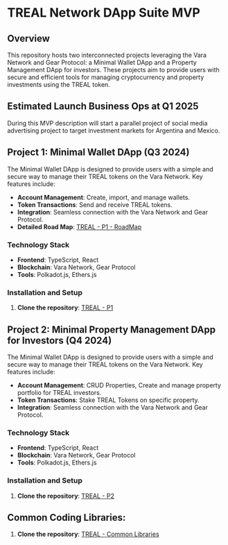 # TREAL Network DApp Suite MVP

## Overview 
This repository hosts two interconnected projects leveraging the Vara Network and Gear Protocol: a Minimal Wallet DApp and a Property Management DApp for investors. These projects aim to provide users with secure and efficient tools for managing cryptocurrency and property investments using the TREAL token.

## Estimated Launch Business Ops  at Q1 2025
During this MVP description will start a parallel project of social media advertising project to target investment markets for Argentina and Mexico.

## Project 1: Minimal Wallet DApp (Q3 2024)
The Minimal Wallet DApp is designed to provide users with a simple and secure way to manage their TREAL tokens on the Vara Network. Key features include:
- **Account Management**: Create, import, and manage wallets.
- **Token Transactions**: Send and receive TREAL tokens.
- **Integration**: Seamless connection with the Vara Network and Gear Protocol.
- **Detailed Road Map**: [TREAL - P1 - RoadMap](https://github.com/StayGoldCrypto/TREAL/P1/README.md)

### Technology Stack
- **Frontend**: TypeScript, React
- **Blockchain**: Vara Network, Gear Protocol
- **Tools**: Polkadot.js, Ethers.js

### Installation and Setup
1. **Clone the repository**:
   [TREAL - P1](https://github.com/StayGoldCrypto/TREAL/P1/mini-wallet-dapp.git)

## Project 2: Minimal Property Management DApp for Investors (Q4 2024)
The Minimal Wallet DApp is designed to provide users with a simple and secure way to manage their TREAL tokens on the Vara Network. Key features include:
- **Account Management**: CRUD Properties, Create and manage property portfolio for TREAL investors.
- **Token Transactions**: Stake TREAL Tokens on specific property.
- **Integration**: Seamless connection with the Vara Network and Gear Protocol.

### Technology Stack
- **Frontend**: TypeScript, React
- **Blockchain**: Vara Network, Gear Protocol
- **Tools**: Polkadot.js, Ethers.js

### Installation and Setup
1. **Clone the repository**:
   [TREAL - P2](https://github.com/StayGoldCrypto/TREAL/P2/investor-dashboard-dapp.git)

## Common Coding Libraries: 
1. **Clone the repository**:
   [TREAL - Common Libraries](https://github.com/StayGoldCrypto/TREAL/libs/investor-dashboard-dapp.git)
